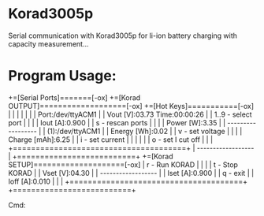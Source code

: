 # Korad3005p
Serial communication with Korad3005p for li-ion battery charging with capacity measurement...

# Program Usage:
  +=[Serial Ports]=======[-ox]    +=[Korad OUTPUT]===================[-ox]     +=[Hot Keys]===========[-ox]
  |                          |    |                                      |     |                          |
  |  Port:/dev/ttyACM1       |    |  Vout [V]:03.73      Time:00:00:26   |     |  1..9 - select port      |
  |                          |    |  Iout [A]:0.900                      |     |  s - rescan ports        |
  |                          |    |  Power [W]:3.35                      |     |  ------------------      |
  |  (1):/dev/ttyACM1        |    |  Energy [Wh]:0.02                    |     |  v - set voltage         |
  |                          |    |  Charge [mAh]:6.25                   |     |  i - set current         |
  |                          |    |                                      |     |  o - set I cut off       |
  |                          |    +======================================+     |  ------------------      |
  +==========================+    +=[Korad SETUP]====================[-ox]     |  r - Run KORAD           |
                                  |                                      |     |  t - Stop KORAD          |
                                  |  Vset [V]:04.30                      |     |  ------------------      |
                                  |  Iset [A]:0.900                      |     |  q - exit                |
                                  |  Ioff [A]:0.010                      |     |                          |
                                  +======================================+     +==========================+



 Cmd: